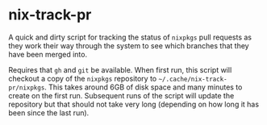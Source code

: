 # nix-track-pr

A quick and dirty script for tracking the status of `nixpkgs` pull requests as
they work their way through the system to see which branches that they have been
merged into.

Requires that `gh` and `git` be available. When first run, this script will
checkout a copy of the `nixpkgs` repository to `~/.cache/nix-track-pr/nixpkgs`.
This takes around 6GB of disk space and many minutes to create on the first run.
Subsequent runs of the script will update the repository but that should not
take very long (depending on how long it has been since the last run).

